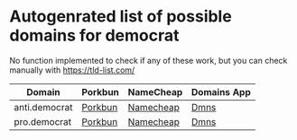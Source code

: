 # Autogenrated list of possible domains for democrat

No function implemented to check if any of these work, but you can check manually with https://tld-list.com/

| Domain | Porkbun | NameCheap | Domains App |
|---|---|---|---|
| anti.democrat | [Porkbun](https://porkbun.com/checkout/search?prb=e814663da1&tlds=&idnLanguage=&search=search&q=anti.democrat) | [Namecheap](https://www.namecheap.com/domains/registration/results/?domain=anti.democrat) | [Dmns](https://dmns.app/domains?q=anti.democrat) |
| pro.democrat | [Porkbun](https://porkbun.com/checkout/search?prb=e814663da1&tlds=&idnLanguage=&search=search&q=pro.democrat) | [Namecheap](https://www.namecheap.com/domains/registration/results/?domain=pro.democrat) | [Dmns](https://dmns.app/domains?q=pro.democrat) |
